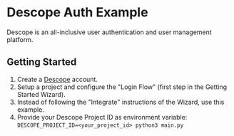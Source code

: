 # Descope Auth Example

Descope is an all-inclusive user authentication and user management platform.

## Getting Started

1. Create a [Descope](https://www.descope.com/) account.
2. Setup a project and configure the "Login Flow" (first step in the Getting Started Wizard).
3. Instead of following the "Integrate" instructions of the Wizard, use this example.
4. Provide your Descope Project ID as environment variable: `DESCOPE_PROJECT_ID=<your_project_id> python3 main.py`
